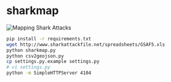 # sharkmap

![Mapping Shark Attacks](http://blogofrog.com/images/sharks_map.png "Mapping Shark Attacks")

```bash
pip install -r requirements.txt
wget http://www.sharkattackfile.net/spreadsheets/GSAF5.xls
python sharkmap.py
python csv2geojson.py
cp settings.py.example settings.py
# vi settings.py
python -m SimpleHTTPServer 4104
